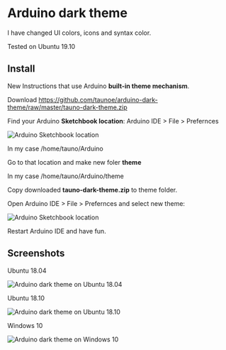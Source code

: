 # Arduino dark theme

I have changed UI colors, icons and syntax color.

Tested on Ubuntu 19.10

## Install

New Instructions that use Arduino **built-in theme mechanism**.

Download https://github.com/taunoe/arduino-dark-theme/raw/master/tauno-dark-theme.zip

Find your Arduino **Sketchbook location**: Arduino IDE > File > Prefernces

![Arduino Sketchbook location](https://github.com/taunoe/arduino-dark-theme/blob/master/screenshots/arduino_preference_red.png)

In my case /home/tauno/Arduino

Go to that location and make new foler **theme**

In my case /home/tauno/Arduino/theme

Copy downloaded **tauno-dark-theme.zip** to theme folder.

Open Arduino IDE > File > Prefernces and select new theme:

![Arduino Sketchbook location](https://github.com/taunoe/arduino-dark-theme/blob/master/screenshots/theme-selection.png)

Restart Arduino IDE and have fun.

## Screenshots

Ubuntu 18.04

![Arduino dark theme on Ubuntu 18.04](https://github.com/taunoe/arduino-dark-theme/blob/master/screenshots/arduino%20dark%20theme%20on%20ubuntu%2018.04.png)

Ubuntu 18.10

![Arduino dark theme on Ubuntu 18.10](https://github.com/taunoe/arduino-dark-theme/blob/master/screenshots/arduino_dark_theme_on_ubuntu_18.10.png)

Windows 10

![Arduino dark theme on Windows 10](https://github.com/taunoe/arduino-dark-theme/blob/master/screenshots/arduino_dark_theme_on_windows_10.PNG)
